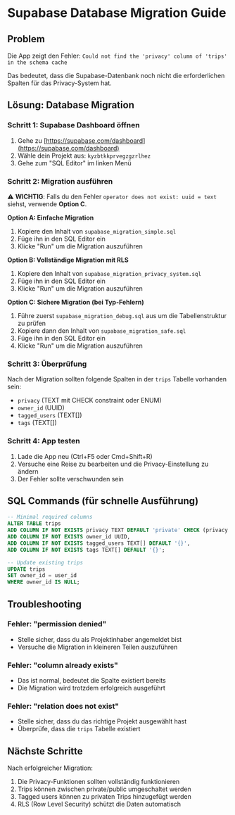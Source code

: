 # Supabase Database Migration Guide

## Problem
Die App zeigt den Fehler: `Could not find the 'privacy' column of 'trips' in the schema cache`

Das bedeutet, dass die Supabase-Datenbank noch nicht die erforderlichen Spalten für das Privacy-System hat.

## Lösung: Database Migration

### Schritt 1: Supabase Dashboard öffnen
1. Gehe zu [https://supabase.com/dashboard](https://supabase.com/dashboard)
2. Wähle dein Projekt aus: `kyzbtkkprvegzgzrlhez`
3. Gehe zum "SQL Editor" im linken Menü

### Schritt 2: Migration ausführen

⚠️ **WICHTIG**: Falls du den Fehler `operator does not exist: uuid = text` siehst, verwende **Option C**.

**Option A: Einfache Migration**
1. Kopiere den Inhalt von `supabase_migration_simple.sql`
2. Füge ihn in den SQL Editor ein
3. Klicke "Run" um die Migration auszuführen

**Option B: Vollständige Migration mit RLS**
1. Kopiere den Inhalt von `supabase_migration_privacy_system.sql`
2. Füge ihn in den SQL Editor ein
3. Klicke "Run" um die Migration auszuführen

**Option C: Sichere Migration (bei Typ-Fehlern)**
1. Führe zuerst `supabase_migration_debug.sql` aus um die Tabellenstruktur zu prüfen
2. Kopiere dann den Inhalt von `supabase_migration_safe.sql`
3. Füge ihn in den SQL Editor ein
4. Klicke "Run" um die Migration auszuführen

### Schritt 3: Überprüfung

Nach der Migration sollten folgende Spalten in der `trips` Tabelle vorhanden sein:
- `privacy` (TEXT mit CHECK constraint oder ENUM)
- `owner_id` (UUID)
- `tagged_users` (TEXT[])
- `tags` (TEXT[])

### Schritt 4: App testen

1. Lade die App neu (Ctrl+F5 oder Cmd+Shift+R)
2. Versuche eine Reise zu bearbeiten und die Privacy-Einstellung zu ändern
3. Der Fehler sollte verschwunden sein

## SQL Commands (für schnelle Ausführung)

```sql
-- Minimal required columns
ALTER TABLE trips 
ADD COLUMN IF NOT EXISTS privacy TEXT DEFAULT 'private' CHECK (privacy IN ('private', 'public')),
ADD COLUMN IF NOT EXISTS owner_id UUID,
ADD COLUMN IF NOT EXISTS tagged_users TEXT[] DEFAULT '{}',
ADD COLUMN IF NOT EXISTS tags TEXT[] DEFAULT '{}';

-- Update existing trips
UPDATE trips 
SET owner_id = user_id 
WHERE owner_id IS NULL;
```

## Troubleshooting

### Fehler: "permission denied"
- Stelle sicher, dass du als Projektinhaber angemeldet bist
- Versuche die Migration in kleineren Teilen auszuführen

### Fehler: "column already exists"
- Das ist normal, bedeutet die Spalte existiert bereits
- Die Migration wird trotzdem erfolgreich ausgeführt

### Fehler: "relation does not exist"
- Stelle sicher, dass du das richtige Projekt ausgewählt hast
- Überprüfe, dass die `trips` Tabelle existiert

## Nächste Schritte

Nach erfolgreicher Migration:
1. Die Privacy-Funktionen sollten vollständig funktionieren
2. Trips können zwischen private/public umgeschaltet werden
3. Tagged users können zu privaten Trips hinzugefügt werden
4. RLS (Row Level Security) schützt die Daten automatisch